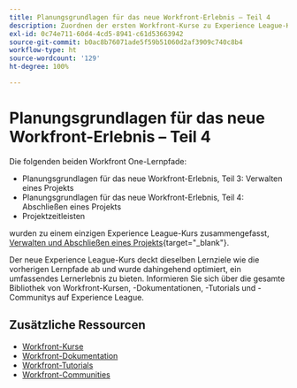 ```yaml
---
title: Planungsgrundlagen für das neue Workfront-Erlebnis – Teil 4
description: Zuordnen der ersten Workfront-Kurse zu Experience League-Kursen
exl-id: 0c74e711-60d4-4cd5-8941-c61d53663942
source-git-commit: b0ac8b76071ade5f59b51060d2af3909c740c8b4
workflow-type: ht
source-wordcount: '129'
ht-degree: 100%

---
```


# Planungsgrundlagen für das neue Workfront-Erlebnis – Teil 4

Die folgenden beiden Workfront One-Lernpfade:

* Planungsgrundlagen für das neue Workfront-Erlebnis, Teil 3: Verwalten eines Projekts
* Planungsgrundlagen für das neue Workfront-Erlebnis, Teil 4: Abschließen eines Projekts
* Projektzeitleisten

wurden zu einem einzigen Experience League-Kurs zusammengefasst, [Verwalten und Abschließen eines Projekts](https://experienceleague.adobe.com/?recommended=Workfront-U-1-2022.2.planners&amp;lang=de){target="_blank"}.

Der neue Experience League-Kurs deckt dieselben Lernziele wie die vorherigen Lernpfade ab und wurde dahingehend optimiert, ein umfassendes Lernerlebnis zu bieten.  Informieren Sie sich über die gesamte Bibliothek von Workfront-Kursen, -Dokumentationen, -Tutorials und -Communitys auf Experience League.

## Zusätzliche Ressourcen

* [Workfront-Kurse](https://experienceleague.adobe.com/?lang=de&amp;Solution=Workfront#courses)
* [Workfront-Dokumentation](https://experienceleague.adobe.com/docs/workfront.html?lang=de)
* [Workfront-Tutorials](https://experienceleague.adobe.com/docs/workfront-learn/tutorials-workfront/home.html?lang=de)
* [Workfront-Communities](https://experienceleaguecommunities.adobe.com/t5/workfront/ct-p/workfront)
